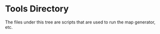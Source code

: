 # Tools Directory

The files under this tree are scripts that are used to run the map
generator, etc.
